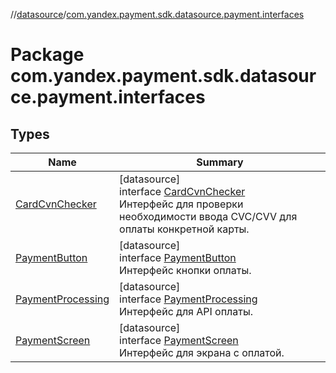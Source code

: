 //[datasource](../../index.md)/[com.yandex.payment.sdk.datasource.payment.interfaces](index.md)

# Package com.yandex.payment.sdk.datasource.payment.interfaces

## Types

| Name | Summary |
|---|---|
| [CardCvnChecker](-card-cvn-checker/index.md) | [datasource]<br>interface [CardCvnChecker](-card-cvn-checker/index.md)<br>Интерфейс для проверки необходимости ввода CVC/CVV для оплаты конкретной карты. |
| [PaymentButton](-payment-button/index.md) | [datasource]<br>interface [PaymentButton](-payment-button/index.md)<br>Интерфейс кнопки оплаты. |
| [PaymentProcessing](-payment-processing/index.md) | [datasource]<br>interface [PaymentProcessing](-payment-processing/index.md)<br>Интерфейс для API оплаты. |
| [PaymentScreen](-payment-screen/index.md) | [datasource]<br>interface [PaymentScreen](-payment-screen/index.md)<br>Интерфейс для экрана с оплатой. |
